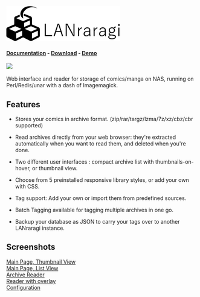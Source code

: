 <img alt="LANraragi" src="https://raw.githubusercontent.com/Difegue/LANraragi/master/tools/logo.png" width="300">

#### [Documentation](https://github.com/Difegue/LANraragi/wiki) - [Download](https://github.com/Difegue/LANraragi/releases) - [Demo](http://faglord.party/lanraragi)

[<img src="http://dockeri.co/image/difegue/lanraragi">](https://hub.docker.com/r/difegue/lanraragi/)

Web interface and reader for storage of comics/manga on NAS, running on Perl/Redis/unar with a dash of Imagemagick.

## Features  

* Stores your comics in archive format. (zip/rar/targz/lzma/7z/xz/cbz/cbr supported)  

* Read archives directly from your web browser: they're extracted automatically when you want to read them, and deleted when you're done. 

* Two different user interfaces : compact archive list with thumbnails-on-hover, or thumbnail view.

* Choose from 5 preinstalled responsive library styles, or add your own with CSS.      

* Tag support: Add your own or import them from predefined sources.  

* Batch Tagging available for tagging multiple archives in one go.

* Backup your database as JSON to carry your tags over to another LANraragi instance.

## Screenshots  


[Main Page, Thumbnail View](https://a.pomf.cat/dvquch.png)  
[Main Page, List View](https://a.pomf.cat/efxoel.png)  
[Archive Reader](https://a.pomf.cat/meloaj.jpg)  
[Reader with overlay](https://a.pomf.cat/blndcr.jpg)  
[Configuration](https://a.pomf.cat/vhzcou.png)


